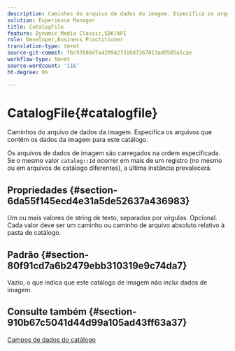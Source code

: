 ```yaml
---
description: Caminhos do arquivo de dados da imagem. Especifica os arquivos que contêm os dados da imagem para este catálogo.
solution: Experience Manager
title: CatalogFile
feature: Dynamic Media Classic,SDK/API
role: Developer,Business Practitioner
translation-type: tm+mt
source-git-commit: f6c97606d7a4209427316d7367013ad9585a5cae
workflow-type: tm+mt
source-wordcount: '116'
ht-degree: 0%

---
```



# CatalogFile{#catalogfile}

Caminhos do arquivo de dados da imagem. Especifica os arquivos que contêm os dados da imagem para este catálogo.

Os arquivos de dados de imagem são carregados na ordem especificada. Se o mesmo valor `catalog::Id` ocorrer em mais de um registro (no mesmo ou em arquivos de catálogo diferentes), a última instância prevalecerá.

## Propriedades {#section-6da55f145ecd4e31a5de52637a436983}

Um ou mais valores de string de texto, separados por vírgulas. Opcional. Cada valor deve ser um caminho ou caminho de arquivo absoluto relativo à pasta de catálogo.

## Padrão {#section-80f91cd7a6b2479ebb310319e9c74da7}

Vazio, o que indica que este catálogo de imagem não inclui dados de imagem.

## Consulte também {#section-910b67c5041d44d99a105ad43ff63a37}

[Campos de dados do catálogo](../../../../../is-api/image-catalog/image-serving-api-ref/c-image-catalog-reference/c-overview/c-catalog-data-fields/c-catalog-data-fields.md#concept-b19581028ec44f98b9f5943624403d29)
